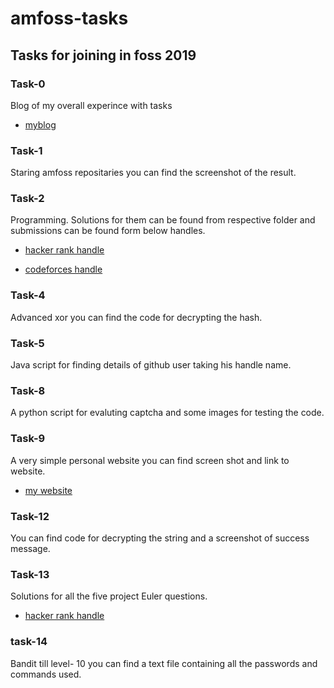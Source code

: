 # amfoss-tasks
## Tasks for joining in foss 2019

### Task-0

Blog of my overall experince with tasks

 - [myblog](wordpress.com)

### Task-1

Staring amfoss repositaries you can find the screenshot of the result.

### Task-2
Programming. Solutions for them can be found from respective folder and submissions can be found form below handles.
 
 - [hacker rank handle](https://www.hackerrank.com/bharathreddyspi)
 
 - [codeforces handle](https://codeforces.com/profile/u4ece18006)
 
 ### Task-4
 
 Advanced xor you can find the code for decrypting the hash.
 
 ### Task-5
 
Java script for finding details of github user taking his handle name.

### Task-8

A python script for evaluting captcha and some images for testing the code.

### Task-9

A very simple personal website you can find screen shot and link to website.

 - [my website](https://bharathspi.github.io/)
 
 ### Task-12
 
You can find code for decrypting the string and a screenshot of success message.

### Task-13

Solutions for all the five project Euler questions.

 - [hacker rank handle](https://www.hackerrank.com/bharathreddyspi)
 
 ### task-14
 
 Bandit till level- 10 you can find a text file containing all the passwords and commands used.
